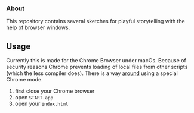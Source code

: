 ### About

This repository contains several sketches for playful storytelling with the help of browser windows.

## Usage

Currently this is made for the Chrome Browser under macOs. Because of security reasons Chrome prevents loading of local files from other scripts (which the less compiler does). There is a way [around](https://stackoverflow.com/questions/18586921/how-to-launch-html-using-chrome-at-allow-file-access-from-files-mode) using a special Chrome mode.

  1. first close your Chrome browser
  2. open `START.app`
  3. open your `index.html`
